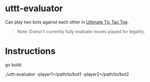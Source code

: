 # uttt-evaluator
Can play two bots against each other in [Ultimate Tic Tac Toe].

> Note: Doesn't currently fully evaluate moves played for legality.

# Instructions

go build

./uttt-evaluator -player1=/path/to/bot1 -player2=/path/to/bot2

[Ultimate Tic Tac Toe]: http://theaigames.com/competitions/ultimate-tic-tac-toe/

